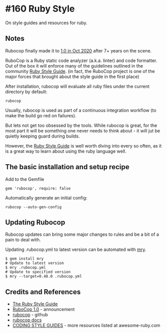 # #160 Ruby Style

On style guides and resources for ruby.

## Notes

Rubocop finally made it to [1.0 in Oct 2020](https://metaredux.com/posts/2020/10/21/rubocop-1-0.html) after 7+ years on the scene.

RuboCop is a Ruby static code analyzer (a.k.a. linter) and code formatter.
Out of the box it will enforce many of the guidelines outlined in the community [Ruby Style Guide](https://rubystyle.guide/).
(in fact, the RuboCop project is one of the major forces that brought about the style guide in the first place)

After installation, rubocop will evaluate all ruby files under the current directory by default:

    rubocop

Usually, rubocop is used as part of a continuous integration workflow (to make the build go red on failures).

But lets not get too obsessed by the tools. While rubocop is great, for the most part it will be something one never needs to think
about - it will jut be quietly keeping guard during builds.

However, the [Ruby Style Guide](https://rubystyle.guide/) is well worth diving into every so often, as it is a great way to
learn about using the ruby language well.

## The basic installation and setup recipe

Add to the Gemfile

    gem 'rubocop', require: false

Automatically generate an initial config:

    rubocop --auto-gen-config

## Updating Rubocop

Rubocop updates can bring some major changes to rules and be a bit of a pain to deal with.

Updating .rubocop.yml to latest version can be automated with [mry](https://github.com/pocke/mry).

    $ gem install mry
    # Update to latest version
    $ mry .rubocop.yml
    # Update to specified version
    $ mry --target=0.48.0 .rubocop.yml

## Credits and References

* [The Ruby Style Guide](https://rubystyle.guide/)
* [RuboCop 1.0](https://metaredux.com/posts/2020/10/21/rubocop-1-0.html) - announcement
* [rubocop](https://github.com/rubocop/rubocop) - github
* [rubocop docs](https://docs.rubocop.org/)
* [CODING STYLE GUIDES](https://awesome-ruby.com/#-coding-style-guides) - more resources listed at awesome-ruby.com

